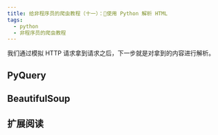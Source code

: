 ```yaml
---
title: 给非程序员的爬虫教程（十一）：使用 Python 解析 HTML
tags:
  - python
  - 非程序员的爬虫教程
---
```


我们通过模拟 HTTP 请求拿到请求之后，下一步就是对拿到的内容进行解析。

## PyQuery

## BeautifulSoup

## 扩展阅读